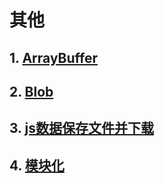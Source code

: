 # 其他

## 1. [ArrayBuffer](./arrayBuffer.md)

## 2. [Blob](./blob.md)

## 3. [js数据保存文件并下载](./downfile.md)

## 4. [模块化](./module.md)